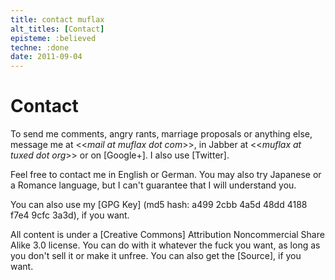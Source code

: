 ```yaml
---
title: contact muflax
alt_titles: [Contact]
episteme: :believed
techne: :done
date: 2011-09-04
---
```


Contact
=======

To send me comments, angry rants, marriage proposals or anything else, message me
at <<*mail at muflax dot com*>>, in Jabber at <<*muflax at tuxed dot
org*>> or on [Google+]. I also use [Twitter].

Feel free to contact me in English or German. You may also try Japanese or a
Romance language, but I can't guarantee that I will understand you.

You can also use my [GPG Key] (md5 hash: a499 2cbb 4a5d 48dd 4188 f7e4 9cfc 3a3d), if
you want.

All content is under a [Creative Commons] Attribution Noncommercial Share Alike
3.0 license. You can do with it whatever the fuck you want, as long as you don't
sell it or make it unfree. You can also get the [Source], if you want.
